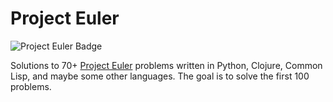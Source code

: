 # Project Euler

![Project Euler Badge](https://projecteuler.net/profile/mp32.png)

Solutions to 70+ [Project Euler](https://projecteuler.net) problems written in Python, Clojure, Common Lisp, and maybe some other languages. The goal is to solve the first 100 problems.